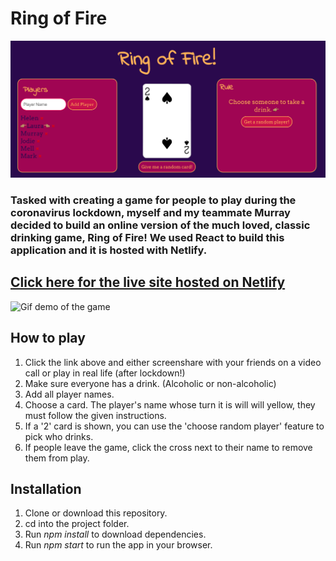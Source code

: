 # Ring of Fire
![Ring of fire screenshot](/public/screenshotgame.png)


### Tasked with creating a game for people to play during the coronavirus lockdown, myself and my teammate Murray decided to build an online version of the much loved, classic drinking game, Ring of Fire! We used React to build this application and it is hosted with Netlify.

## **[Click here for the live site hosted on Netlify](https://ringoffire.netlify.app/)**

![Gif demo of the game](/public/demorof.gif)

## How to play
1) Click the link above and either screenshare with your friends on a video call or play in real life (after lockdown!)
2) Make sure everyone has a drink. (Alcoholic or non-alcoholic)
3) Add all player names.
4) Choose a card. The player's name whose turn it is will will yellow, they must follow the given instructions.
5) If a '2' card is shown, you can use the 'choose random player' feature to pick who drinks. 
6) If people leave the game, click the cross next to their name to remove them from play.  

## Installation
1) Clone or download this repository.
2) cd into the project folder.
3) Run *npm install* to download dependencies.
4) Run *npm start* to run the app in your browser.
